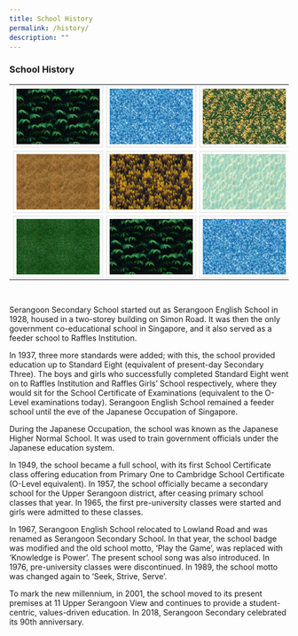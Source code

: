```yaml
---
title: School History
permalink: /history/
description: ""
---
```

### School History

<table>
  <tr>
    <td><a target="_blank" href="/images/Sample%20Images/number1.png">
<img src="/images/Sample%20Images/number1.png" style="width:150px; height:100px; border:0.5px solid Gainsboro; padding: 5px; Float: Left">
</a></td>
    <td><a target="_blank" href="/images/Sample%20Images/number2.png">
<img src="/images/Sample%20Images/number2.png" style="width:150px; height:100px; border:0.5px solid Gainsboro; padding: 5px; Float: Left">
</a></td>
    <td><a target="_blank" href="/images/Sample%20Images/number3.png">
<img src="/images/Sample%20Images/number3.png" style="width:150px; height:100px; border:0.5px solid Gainsboro; padding: 5px; Float: Left">
</a></td>
  </tr>
  <tr>
    <td><a target="_blank" href="/images/Sample%20Images/number4.png">
<img src="/images/Sample%20Images/number4.png" style="width:150px; height:100px; border:0.5px solid Gainsboro; padding: 5px; Float: Left">
</a></td>
    <td><a target="_blank" href="/images/Sample%20Images/number5.png">
<img src="/images/Sample%20Images/number5.png" style="width:150px; height:100px; border:0.5px solid Gainsboro; padding: 5px; Float: Left">
</a></td>
    <td><a target="_blank" href="/images/Sample%20Images/number6.png">
<img src="/images/Sample%20Images/number6.png" style="width:150px; height:100px; border:0.5px solid Gainsboro; padding: 5px; Float: Left">
</a></td>
  </tr>
 <tr>
    <td><a target="_blank" href="/images/Sample%20Images/number7.png">
<img src="/images/Sample%20Images/number7.png" style="width:150px; height:100px; border:0.5px solid Gainsboro; padding: 5px; Float: Left">
</a></td>
    <td><a target="_blank" href="/images/Sample%20Images/number1.png">
<img src="/images/Sample%20Images/number1.png" style="width:150px; height:100px; border:0.5px solid Gainsboro; padding: 5px; Float: Left">
</a></td>
    <td><a target="_blank" href="/images/Sample%20Images/number2.png">
<img src="/images/Sample%20Images/number2.png" style="width:150px; height:100px; border:0.5px solid Gainsboro; padding: 5px; Float: Left">
</a></td>
  </tr>
</table>

<p style="clear: both;">
	
<br>

Serangoon Secondary School started out as Serangoon English School in 1928, housed in a two-storey building on Simon Road. It was then the only government co-educational school in Singapore, and it also served as a feeder school to Raffles Institution.

In 1937, three more standards were added; with this, the school provided education up to Standard Eight (equivalent of present-day Secondary Three). The boys and girls who successfully completed Standard Eight went on to Raffles Institution and Raffles Girls’ School respectively, where they would sit for the School Certificate of Examinations (equivalent to the O-Level examinations today). Serangoon English School remained a feeder school until the eve of the Japanese Occupation of Singapore.

During the Japanese Occupation, the school was known as the Japanese Higher Normal School. It was used to train government officials under the Japanese education system.

In 1949, the school became a full school, with its first School Certificate class offering education from Primary One to Cambridge School Certificate (O-Level equivalent). In 1957, the school officially became a secondary school for the Upper Serangoon district, after ceasing primary school classes that year. In 1965, the first pre-university classes were started and girls were admitted to these classes.

In 1967, Serangoon English School relocated to Lowland Road and was renamed as Serangoon Secondary School. In that year, the school badge was modified and the old school motto, ‘Play the Game’, was replaced with ‘Knowledge is Power’. The present school song was also introduced. In 1976, pre-university classes were discontinued. In 1989, the school motto was changed again to ‘Seek, Strive, Serve’.

To mark the new millennium, in 2001, the school moved to its present premises at 11 Upper Serangoon View and continues to provide a student-centric, values-driven education. In 2018, Serangoon Secondary celebrated its 90th anniversary.